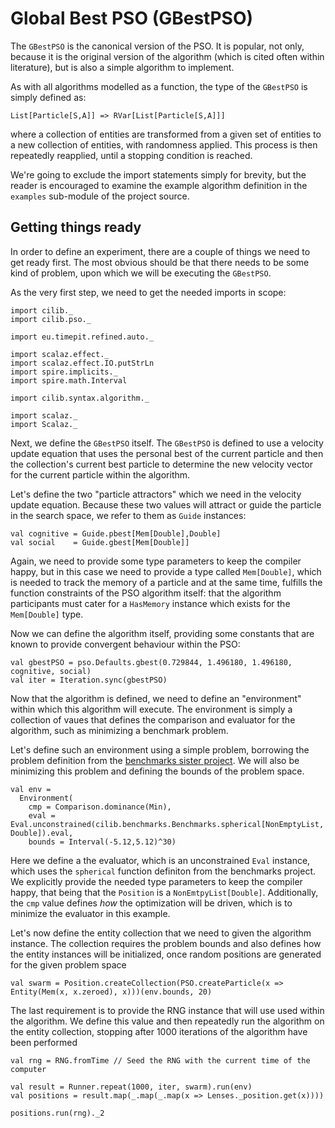 # Global Best PSO (GBestPSO)

The `GBestPSO` is the canonical version of the PSO. It is popular, not
only, because it is the original version of the algorithm (which is cited
often within literature), but is also a simple algorithm to implement.

As with all algorithms modelled as a function, the type of the `GBestPSO`
is simply defined as:

    List[Particle[S,A]] => RVar[List[Particle[S,A]]]

where a collection of entities are transformed from a given set of
entities to a new collection of entities, with randomness applied. This process
is then repeatedly reapplied, until a stopping condition is reached.

We're going to exclude the import statements simply for brevity, but the reader
is encouraged to examine the example algorithm definition in the `examples`
sub-module of the project source.

## Getting things ready

In order to define an experiment, there are a couple of things we need to
get ready first. The most obvious should be that there needs to be some kind
of problem, upon which we will be executing the `GBestPSO`.

As the very first step, we need to get the needed imports in scope:

```tut:silent
import cilib._
import cilib.pso._

import eu.timepit.refined.auto._

import scalaz.effect._
import scalaz.effect.IO.putStrLn
import spire.implicits._
import spire.math.Interval

import cilib.syntax.algorithm._

import scalaz._
import Scalaz._
```

Next, we define the `GBestPSO` itself. The `GBestPSO` is defined to use a velocity
update equation that uses the personal best of the current particle and then the
collection's current best particle to determine the new velocity vector for the
current particle within the algorithm.

Let's define the two "particle attractors" which we need in the velocity update
equation. Because these two values will attract or guide the particle in the search
space, we refer to them as `Guide` instances:

```tut
val cognitive = Guide.pbest[Mem[Double],Double]
val social    = Guide.gbest[Mem[Double]]
```

Again, we need to provide some type parameters to keep the compiler happy, but
in this case we need to provide a type called `Mem[Double]`, which is needed to
track the memory of a particle and at the same time, fulfills the function
constraints of the PSO algorithm itself: that the algorithm participants must
cater for a `HasMemory` instance which exists for the `Mem[Double]` type.

Now we can define the algorithm itself, providing some constants that are
known to provide convergent behaviour within the PSO:

```tut
val gbestPSO = pso.Defaults.gbest(0.729844, 1.496180, 1.496180, cognitive, social)
val iter = Iteration.sync(gbestPSO)
```

Now that the algorithm is defined, we need to define an "environment"
within which this algorithm will execute. The environment is simply a
collection of vaues that defines the comparison and evaluator for the
algorithm, such as minimizing a benchmark problem.

Let's define such an environment using a simple problem, borrowing the
problem definition from the [benchmarks sister
project](http://github.com/cirg-up/benchmarks). We will also be
minimizing this problem and defining the bounds of the problem space.

```tut
val env =
  Environment(
    cmp = Comparison.dominance(Min),
    eval = Eval.unconstrained(cilib.benchmarks.Benchmarks.spherical[NonEmptyList, Double]).eval,
    bounds = Interval(-5.12,5.12)^30)
```

Here we define a the evaluator, which is an unconstrained `Eval`
instance, which uses the `spherical` function definiton from the
benchmarks project. We explicitly provide the needed type parameters
to keep the compiler happy, that being that the `Position` is a
`NonEmtpyList[Double]`. Additionally, the `cmp` value defines _how_
the optimization will be driven, which is to minimize the evaluator in
this example.

Let's now define the entity collection that we need to given the
algorithm instance. The collection requires the problem bounds and
also defines how the entity instances will be initialized, once random
positions are generated for the given problem space

```tut
val swarm = Position.createCollection(PSO.createParticle(x => Entity(Mem(x, x.zeroed), x)))(env.bounds, 20)
```

The last requirement is to provide the RNG instance that will use used within
the algorithm. We define this value and then repeatedly run the algorithm
on the entity collection, stopping after 1000 iterations of the algorithm
have been performed

```tut
val rng = RNG.fromTime // Seed the RNG with the current time of the computer

val result = Runner.repeat(1000, iter, swarm).run(env)
val positions = result.map(_.map(_.map(x => Lenses._position.get(x))))

positions.run(rng)._2
```
